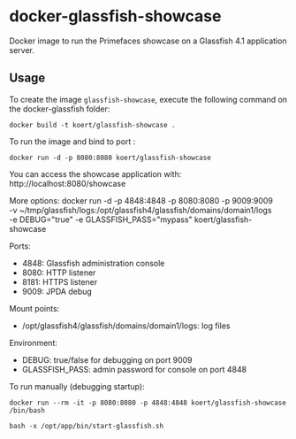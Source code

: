 docker-glassfish-showcase
=========================

Docker image to run the Primefaces showcase on a Glassfish 4.1 application server.

Usage
-----

To create the image `glassfish-showcase`, execute the following command on the docker-glassfish folder:

    docker build -t koert/glassfish-showcase .

To run the image and bind to port :

    docker run -d -p 8080:8080 koert/glassfish-showcase
	
You can access the showcase application with: http://localhost:8080/showcase

More options:
    docker run -d -p 4848:4848 -p 8080:8080 -p 9009:9009 \
	      -v ~/tmp/glassfish/logs:/opt/glassfish4/glassfish/domains/domain1/logs \
	      -e DEBUG="true" -e GLASSFISH_PASS="mypass" koert/glassfish-showcase

Ports: 
- 4848: Glassfish administration console
- 8080: HTTP listener
- 8181: HTTPS listener
- 9009: JPDA debug

Mount points:
- /opt/glassfish4/glassfish/domains/domain1/logs: log files

Environment:
- DEBUG: true/false for debugging on port 9009
- GLASSFISH_PASS: admin password for console on port 4848

To run manually (debugging startup):

    docker run --rm -it -p 8080:8080 -p 4848:4848 koert/glassfish-showcase /bin/bash
  
    bash -x /opt/app/bin/start-glassfish.sh


